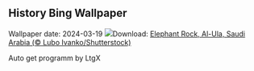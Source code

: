 ## History Bing Wallpaper
Wallpaper date: 2024-03-19
![](https://www.bing.com/th?id=OHR.ElephantRock_EN-US2340789308_UHD.jpg&w=1000)Download: [Elephant Rock, Al-Ula, Saudi Arabia (© Lubo Ivanko/Shutterstock)](https://www.bing.com/th?id=OHR.ElephantRock_EN-US2340789308_UHD.jpg)

Auto get programm by LtgX
